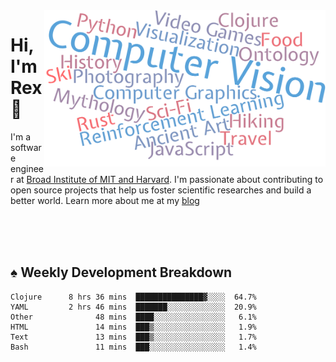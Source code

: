 <img src="https://raw.githubusercontent.com/rexwangcc/rexwangcc/master/myself.png" alt="Rex!" width="450" height="250" align="right">

# Hi, I'm Rex 👋

I'm a software engineer at [Broad Institute of MIT and Harvard](https://www.broadinstitute.org/). I'm passionate about contributing to open source projects that help us foster scientific researches and build a better world. Learn more about me at my [blog](https://rexwang.cc)

<br>
<br>
<br>

<table>
<tr valign="top" width="50%">
<!-- <td > -->

## ♠ Weekly Development Breakdown

<!-- code_time starts -->

```text
Clojure      8 hrs 36 mins  ███████████████▓░░░░  64.7%
YAML         2 hrs 46 mins  ███████░░░░░░░░░░░░░  20.9%
Other              48 mins  ████░░░░░░░░░░░░░░░░   6.1%
HTML               14 mins  ███▒░░░░░░░░░░░░░░░░   1.9%
Text               13 mins  ███▒░░░░░░░░░░░░░░░░   1.7%
Bash               11 mins  ███░░░░░░░░░░░░░░░░░   1.4%
```

<!-- code_time ends -->

<!-- Placeholder for my Game statuses -->

<!-- <td valign="top" width="50%">

#### ♦ My Personal Progress

</td> -->

</tr>
</table>
